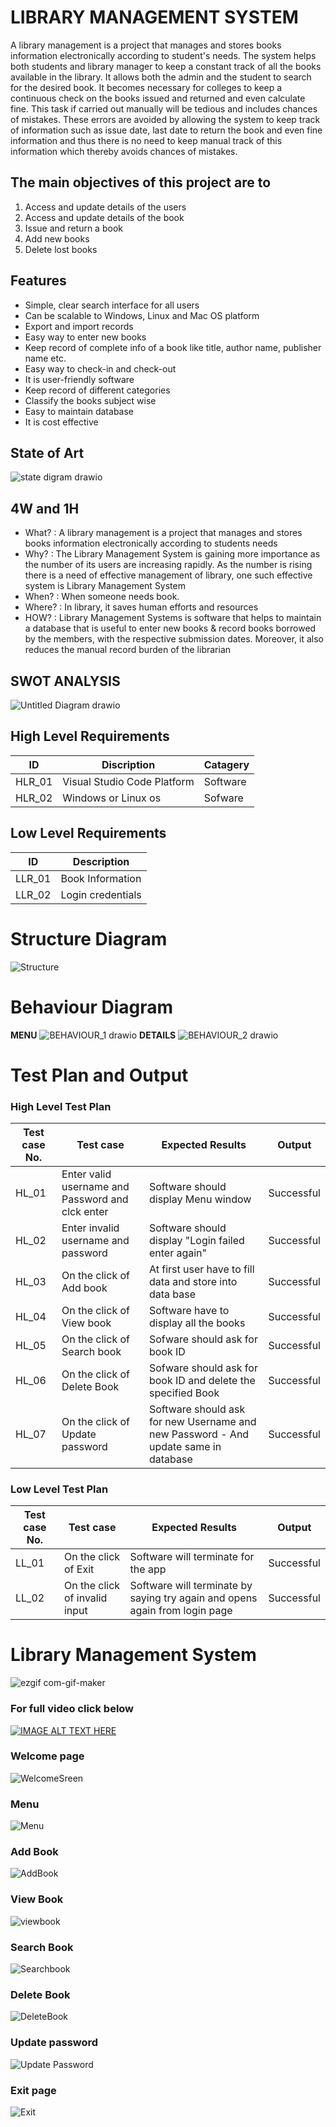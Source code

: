 # LIBRARY MANAGEMENT SYSTEM
A library management is a project that manages and stores books information electronically according to student&#39;s needs. The system helps both students and library manager to keep a constant track of all the books available in the library. It allows both the admin and the student to search for the desired book. It becomes necessary for colleges to keep a continuous check on the books issued and returned and even calculate fine. This task if carried out manually will be tedious and includes chances of mistakes. These errors are avoided by allowing the system to keep track of information such as issue date, last date to return the book and even fine information and thus there is no need to keep manual track of this information which thereby avoids chances of mistakes.
## The main objectives of this project are to
1.  Access and update details of the users
2.  Access and update details of the book
3.  Issue and return a book
4.  Add new books
5.  Delete lost books
## Features
*   Simple, clear search interface for all users
*   Can be scalable to Windows, Linux and Mac OS platform
*   Export and import records
*   Easy way to enter new books
*   Keep record of complete info of a book like title, author name, publisher name etc.
*   Easy way to check-in and check-out
*   It is user-friendly software
*   Keep record of different categories
*   Classify the books subject wise
*   Easy to maintain database
*   It is cost effective
## State of Art
![state digram drawio](https://user-images.githubusercontent.com/94165024/143239033-7cfb5167-2708-489e-ba9b-655b89ecc117.png)
## 4W and 1H
*   What? : A library management is a project that manages and stores books information electronically according to students needs
*   Why? : The Library Management System is gaining more importance as the number of its users are increasing rapidly. As the number is rising there is a need of effective management of library, one such effective system is Library Management System
*   When? : When someone needs book.
*   Where? : In library, it saves human efforts and resources
*   HOW? : Library Management Systems is software that helps to maintain a database that is useful to enter new books &amp; record books borrowed by the members, with the respective submission dates. Moreover, it also reduces the manual record burden of the librarian
## SWOT ANALYSIS
![Untitled Diagram drawio](https://user-images.githubusercontent.com/94165024/143191423-59d126cf-00ae-47ca-aec4-18bcb85fda6c.png)
## High Level Requirements
| ID  | Discription | Catagery |
| ------ | ------ | ------ |
| HLR_01 | Visual Studio Code Platform | Software |
| HLR_02 | Windows or Linux os | Sofware |
## Low Level Requirements
| ID | Description |
| ----- | ----- |
| LLR_01 | Book Information|
| LLR_02 | Login credentials |
# Structure Diagram
![Structure](https://user-images.githubusercontent.com/94165024/143241406-acffdeb2-e715-4b4d-9527-609516ff6627.png)
# Behaviour Diagram
**MENU**
![BEHAVIOUR_1 drawio](https://user-images.githubusercontent.com/94165024/143245044-d04ff971-5a65-44d8-8ecb-8d1f2d1ace16.png)
**DETAILS**
 ![BEHAVIOUR_2 drawio](https://user-images.githubusercontent.com/94165024/143247208-2b818cb2-9147-48e2-aa60-0f64cdd35a3a.png)
 # Test Plan and Output
### High Level Test Plan
| Test case No. | Test case | Expected Results | Output |
| ----- | ----- | ----- | ----- |
| HL_01 | Enter valid username and Password and clck enter | Software should display Menu window | Successful |
| HL_02 | Enter invalid username and password | Software should display "Login failed enter again" | Successful |
| HL_03 | On the click of Add book | At first user have to fill data and store into data base | Successful |
| HL_04 | On the click of View book | Software have to display all the books | Successful |
| HL_05 | On the click of Search book | Sofware should ask for book ID | Successful |
| HL_06 | On the click of Delete Book |  Sofware should ask for book ID and delete the specified Book | Successful |
| HL_07 | On the click of Update password | Software should ask for new Username and new Password - And update same in database | Successful |
### Low Level Test Plan
| Test case No. | Test case | Expected Results | Output |
| ----- | ----- | ----- | ----- |
| LL_01 | On the click of Exit | Software will terminate for the app | Successful |
| LL_02 | On the click of invalid input | Software will terminate by saying try again and opens again from login page | Successful |
# Library Management System
![ezgif com-gif-maker](https://user-images.githubusercontent.com/94165024/143393215-0f1d3365-f603-42d2-b976-773c9616f53a.gif)
### For full video click below
[![IMAGE ALT TEXT HERE](https://user-images.githubusercontent.com/94165024/143396629-a76cf3b3-30ea-4c06-872f-da309ec09140.png)](https://www.youtube.com/watch?v=NI_IB0Beu54=YOUTUBE_VIDEO_ID_HERE)
### Welcome page
![WelcomeSreen](https://user-images.githubusercontent.com/94165024/143397671-fc2ca936-11d7-4df9-9c3e-30e078916b6c.png)
### Menu
![Menu](https://user-images.githubusercontent.com/94165024/143398124-09c4c860-68a9-4d95-b13a-6267b910bfa8.png)
### Add Book
![AddBook](https://user-images.githubusercontent.com/94165024/143398108-8d85ef0a-262a-47ec-b4c1-cd9b21337e89.png)
### View Book
![viewbook](https://user-images.githubusercontent.com/94165024/143398154-27d42441-f653-4f40-8b7d-411d5f8c8f9b.png)
### Search Book
![Searchbook](https://user-images.githubusercontent.com/94165024/143398096-9db92d3d-3993-4492-9c03-9c962fed092b.png)
### Delete Book
![DeleteBook](https://user-images.githubusercontent.com/94165024/143398200-16f691f3-98ea-4c14-bd06-a4a61e6425c0.png)
### Update password
![Update Password](https://user-images.githubusercontent.com/94165024/143398143-8c83a1e4-8eac-448b-940c-3285993f767e.png)
### Exit page
![Exit](https://user-images.githubusercontent.com/94165024/143398173-d21faadb-2287-478e-8302-c675613d22ea.png)




